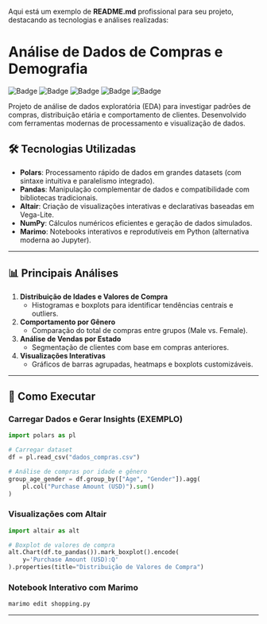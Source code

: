 Aqui está um exemplo de **README.md** profissional para seu projeto, destacando as tecnologias e análises realizadas:


# Análise de Dados de Compras e Demografia

![Badge](https://img.shields.io/badge/Polars-FF6B6B?style=for-the-badge&logo=polars&logoColor=white)
![Badge](https://img.shields.io/badge/Pandas-150458?style=for-the-badge&logo=pandas&logoColor=white)
![Badge](https://img.shields.io/badge/Altair-42A5F5?style=for-the-badge&logo=altair&logoColor=white)
![Badge](https://img.shields.io/badge/Numpy-013243?style=for-the-badge&logo=numpy&logoColor=white)
![Badge](https://img.shields.io/badge/Marimo-4B32C3?style=for-the-badge&logo=python&logoColor=white)

Projeto de análise de dados exploratória (EDA) para investigar padrões de compras, distribuição etária e comportamento de clientes. Desenvolvido com ferramentas modernas de processamento e visualização de dados.

## 🛠️ Tecnologias Utilizadas

- **Polars**: Processamento rápido de dados em grandes datasets (com sintaxe intuitiva e paralelismo integrado).
- **Pandas**: Manipulação complementar de dados e compatibilidade com bibliotecas tradicionais.
- **Altair**: Criação de visualizações interativas e declarativas baseadas em Vega-Lite.
- **NumPy**: Cálculos numéricos eficientes e geração de dados simulados.
- **Marimo**: Notebooks interativos e reprodutíveis em Python (alternativa moderna ao Jupyter).

---

## 📊 Principais Análises

1. **Distribuição de Idades e Valores de Compra**
   - Histogramas e boxplots para identificar tendências centrais e outliers.
2. **Comportamento por Gênero**
   - Comparação do total de compras entre grupos (Male vs. Female).
3. **Análise de Vendas por Estado**
   - Segmentação de clientes com base em compras anteriores.
4. **Visualizações Interativas**
   - Gráficos de barras agrupadas, heatmaps e boxplots customizáveis.

---

## 🚀 Como Executar

### Carregar Dados e Gerar Insights (EXEMPLO)
```python
import polars as pl

# Carregar dataset
df = pl.read_csv("dados_compras.csv")

# Análise de compras por idade e gênero
group_age_gender = df.group_by(["Age", "Gender"]).agg(
    pl.col("Purchase Amount (USD)").sum()
)
```

### Visualizações com Altair
```python
import altair as alt

# Boxplot de valores de compra
alt.Chart(df.to_pandas()).mark_boxplot().encode(
    y='Purchase Amount (USD):Q'
).properties(title="Distribuição de Valores de Compra")
```

### Notebook Interativo com Marimo
```bash
marimo edit shopping.py
```

---